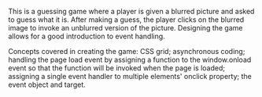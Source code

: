 This is a guessing game where a player is given a blurred picture and asked to guess what it is. After making a guess, the player clicks on the blurred image to invoke an unblurred version of the picture. Designing the game allows for a good introduction to event handling.

Concepts covered in creating the game: CSS grid; asynchronous coding; handling the page load event by assigning a function to the window.onload event so that the function will be invoked when the page is loaded; assigning a single event handler to multiple elements' onclick property; the event object and target.
